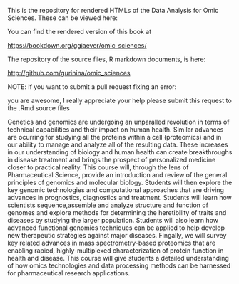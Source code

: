 This is the repository for rendered HTMLs of the Data Analysis for Omic Sciences. These can be viewed here:

You can find the rendered version of this book at 

https://bookdown.org/ggiaever/omic_sciences/

The repository of the source files, R markdown documents, is here:

http://github.com/gurinina/omic_sciences

NOTE: if you want to submit a pull request fixing an error:

you are awesome, I really appreciate your help
please submit this request to the .Rmd source files

Genetics and genomics are undergoing an unparalled revolution in terms of technical capabilities and their impact on human health. Similar advances are ocurring for studying all the proteins within a cell (proteomics) and in our ability to manage and analyze all of the resulting data. These increases in our understanding of biology and human health can create breakthroughs in disease treatment and brings the prospect of personalized medicine closer to practical reality. This course will, through the lens of Pharmaceutical Science, provide an introduction and review of the general principles of genomics and molecular biology. Students will then explore the key genomic technologies and computational approaches that are driving advances in prognostics, diagnostics and treatment. Students will learn how scientists sequence,assemble and analyze structure and function of genomes and explore methods for determining the heretibility of traits and diseases by studying the larger population. Students will also learn how advanced functional genomics techniques can be applied to help develop new therapeutic strategies against major diseases. Fingally, we will survey key related advances in mass spectrometry-based proteomics that are enabling rapied, highly-multiplexed characterization of protein function in health and disease. This course will give students a detailed understanding of how omics technologies and data processing methods can be harnessed for pharmaceutical research applications.

